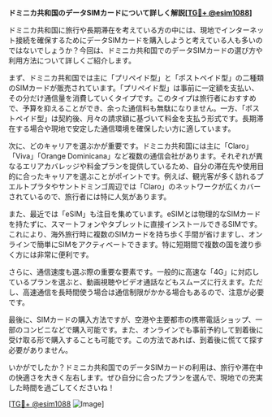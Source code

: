 **ドミニカ共和国のデータSIMカードについて詳しく解説[[TG💪+ @esim1088](https://t.me/s/esim1088)]**

ドミニカ共和国に旅行や長期滞在を考えている方の中には、現地でインターネット接続を確保するためにデータSIMカードを購入しようと考えている人も多いのではないでしょうか？今回は、ドミニカ共和国でのデータSIMカードの選び方や利用方法について詳しくご紹介します。

まず、ドミニカ共和国では主に「プリペイド型」と「ポストペイド型」の二種類のSIMカードが販売されています。「プリペイド型」は事前に一定額を支払い、その分だけ通信量を消費していくタイプです。このタイプは旅行者におすすめで、予算を抑えることができ、余った通信料も無駄になりません。一方、「ポストペイド型」は契約後、月々の請求額に基づいて料金を支払う形式です。長期滞在する場合や現地で安定した通信環境を確保したい方に適しています。

次に、どのキャリアを選ぶかが重要です。ドミニカ共和国には主に「Claro」「Viva」「Orange Dominicana」など複数の通信会社があります。それぞれが異なるエリアカバレッジや料金プランを提供しているため、自分の滞在先や使用目的に合ったキャリアを選ぶことがポイントです。例えば、観光客が多く訪れるプエルトプラタやサントドミンゴ周辺では「Claro」のネットワークが広くカバーされているので、旅行者には特に人気があります。

また、最近では「eSIM」も注目を集めています。eSIMとは物理的なSIMカードを持たずに、スマートフォンやタブレットに直接インストールできるSIMです。これにより、海外旅行時に複数のSIMカードを持ち歩く手間が省けますし、オンラインで簡単にSIMをアクティベートできます。特に短期間で複数の国を渡り歩く方には非常に便利です。

さらに、通信速度も選ぶ際の重要な要素です。一般的に高速な「4G」に対応しているプランを選ぶと、動画視聴やビデオ通話などもスムーズに行えます。ただし、高速通信を長時間使う場合は通信制限がかかる場合もあるので、注意が必要です。

最後に、SIMカードの購入方法ですが、空港や主要都市の携帯電話ショップ、一部のコンビニなどで購入可能です。また、オンラインでも事前予約して到着後に受け取る形で購入することも可能です。この方法であれば、到着後に慌てて探す必要がありません。

いかがでしたか？ドミニカ共和国でのデータSIMカードの利用は、旅行や滞在中の快適さを大きく左右します。ぜひ自分に合ったプランを選んで、現地での充実した時間を過ごしてくださいね！

[[TG💪+ @esim1088](https://t.me/s/esim1088) ![Image](https://i.postimg.cc/Y0z9fWf4/image.png)]